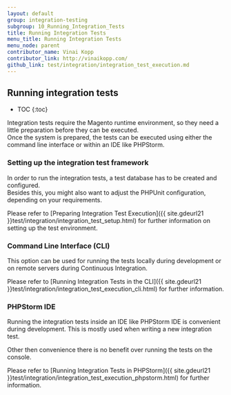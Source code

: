 ```yaml
---
layout: default
group: integration-testing
subgroup: 10_Running_Integration_Tests
title: Running Integration Tests
menu_title: Running Integration Tests
menu_node: parent
contributor_name: Vinai Kopp
contributor_link: http://vinaikopp.com/
github_link: test/integration/integration_test_execution.md
---
```


## Running integration tests

* TOC
{:toc}

Integration tests require the Magento runtime environment, so they need a little preparation before they can be executed.  
Once the system is prepared, the tests can be executed using either the command line interface or within an IDE like PHPStorm.

### Setting up the integration test framework

In order to run the integration tests, a test database has to be created and configured.  
Besides this, you might also want to adjust the PHPUnit configuration, depending on your requirements.

Please refer to [Preparing Integration Test Execution]({{ site.gdeurl21 }}test/integration/integration_test_setup.html) for further information on setting up the test environment.

### Command Line Interface (CLI)  

This option can be used for running the tests locally during development or on remote servers during Continuous Integration.  

Please refer to [Running Integration Tests in the CLI]({{ site.gdeurl21 }}test/integration/integration_test_execution_cli.html) for further information.

### PHPStorm IDE

Running the integration tests inside an IDE like PHPStorm IDE is convenient during development. This is mostly used when writing a new integration test.

Other then convenience there is no benefit over running the tests on the console.

Please refer to [Running Integration Tests in PHPStorm]({{ site.gdeurl21 }}test/integration/integration_test_execution_phpstorm.html) for further information.

